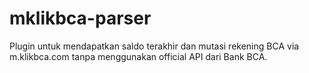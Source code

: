 # mklikbca-parser
Plugin untuk mendapatkan saldo terakhir dan mutasi rekening BCA via m.klikbca.com tanpa menggunakan official API dari Bank BCA.
